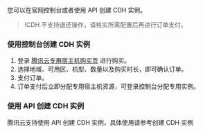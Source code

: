 您可以在官网控制台或者使用 API 创建 CDH 实例。
>!CDH 不支持退还操作，请核实所需配置后再进行订单支付。
>

### 使用控制台创建 CDH 实例
1. 登录 [腾讯云专用宿主机购买页](https://buy.cloud.tencent.com/cdh) 进行购买。
3. 选择地域、可用区、机型、数量以及购买时长，即可确认订单。
4. 支付订单。
5. 订单支付后立即分配专用宿主机资源，可登录控制台分配专用实例。


### 使用 API 创建 CDH 实例
腾讯云支持使用 API 创建 CDH 实例，具体使用请参考创建 CDH 实例
